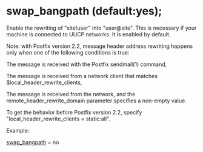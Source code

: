 # swap_bangpath (default:yes); 


Enable the rewriting of "site!user" into "user@site".  This is
necessary if your machine is connected to UUCP networks.  It is
enabled by default.


 Note: with Postfix version 2.2, message header address rewriting
happens only when one of the following conditions is true: 



 The message is received with the Postfix sendmail(1) command,

 The message is received from a network client that matches
$local_header_rewrite_clients,

 The message is received from the network, and the
remote_header_rewrite_domain parameter specifies a non-empty value.



 To get the behavior before Postfix version 2.2, specify
"local_header_rewrite_clients = static:all". 


Example:



<a href="postconf.5.html#swap_bangpath">swap_bangpath</a> = no



